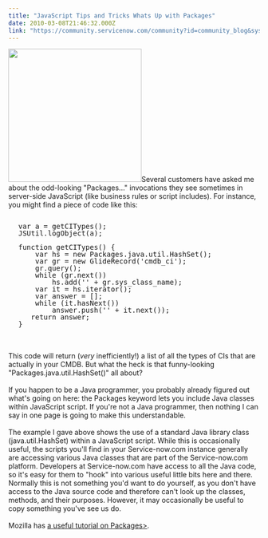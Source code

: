 ```yaml
---
title: "JavaScript Tips and Tricks Whats Up with Packages"
date: 2010-03-08T21:46:32.000Z
link: "https://community.servicenow.com/community?id=community_blog&sys_id=067c62e1dbd0dbc01dcaf3231f9619e5"
---
```

<p><img __jive_id="4867" alt="" class="jive-image" src="Screen%20shot%202011-03-10%20at%2011.56.23%20AM.png" style="width: auto; height: 267px;" />Several customers have asked me about the odd-looking "Packages..." invocations they see sometimes in server-side JavaScript (like business rules or script includes). For instance, you might find a piece of code like this:<br /><pre style="margin-left:20px;line-height:1;"><br />var a = getCITypes();<br />JSUtil.logObject(a);<br /><br />function getCITypes() {<br />    var hs = new Packages.java.util.HashSet();<br />    var gr = new GlideRecord('cmdb_ci');<br />    gr.query();<br />    while (gr.next())<br />        hs.add('' + gr.sys_class_name);<br />    var it = hs.iterator();<br />    var answer = [];<br />    while (it.hasNext())<br />        answer.push('' + it.next());<br />   return answer;<br />}<br /></pre><br /><br />This code will return (<i>very</i> inefficiently!) a list of all the types of CIs that are actually in your CMDB. But what the heck is that funny-looking "Packages.java.util.HashSet()" all about?<br /><!--break--><br />If you happen to be a Java programmer, you probably already figured out what's going on here: the Packages keyword lets you include Java classes within JavaScript script. If you're not a Java programmer, then nothing I can say in one page is going to make this understandable.<br /><br />The example I gave above shows the use of a standard Java library class (java.util.HashSet) within a JavaScript script. While this is occasionally useful, the scripts you'll find in your Service-now.com instance generally are accessing various Java classes that are part of the Service-now.com platform. Developers at Service-now.com have access to all the Java code, so it's easy for them to "hook" into various useful little bits here and there. Normally this is not something you'd want to do yourself, as you don't have access to the Java source code and therefore can't look up the classes, methods, and their purposes. However, it may occasionally be useful to copy something you've see us do.<br /><br />Mozilla has <a title="eveloper.mozilla.org/en/Scripting_Java" href="https://developer.mozilla.org/en/Scripting_Java">a useful tutorial on Packages&gt;</a>.</p>